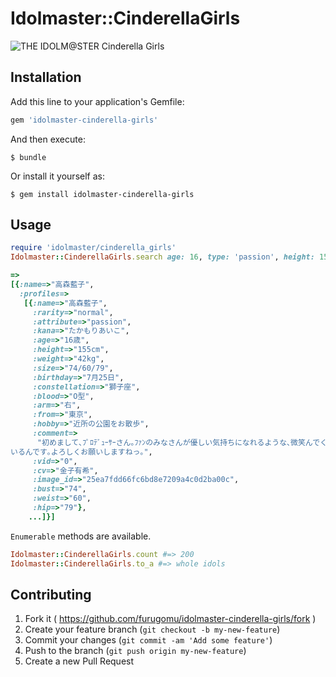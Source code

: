 # Idolmaster::CinderellaGirls

![THE IDOLM@STER Cinderella Girls](http://cinderella.idolmaster.jp/images/logo_cin.png)

## Installation

Add this line to your application's Gemfile:

```ruby
gem 'idolmaster-cinderella-girls'
```

And then execute:

    $ bundle

Or install it yourself as:

    $ gem install idolmaster-cinderella-girls

## Usage

```ruby
require 'idolmaster/cinderella_girls'
Idolmaster::CinderellaGirls.search age: 16, type: 'passion', height: 155
```
```ruby
=>
[{:name=>"高森藍子",
  :profiles=>
   [{:name=>"高森藍子",
     :rarity=>"normal",
     :attribute=>"passion",
     :kana=>"たかもりあいこ",
     :age=>"16歳",
     :height=>"155cm",
     :weight=>"42kg",
     :size=>"74/60/79",
     :birthday=>"7月25日",
     :constellation=>"獅子座",
     :blood=>"O型",
     :arm=>"右",
     :from=>"東京",
     :hobby=>"近所の公園をお散歩",
     :comment=>
      "初めまして､ﾌﾟﾛﾃﾞｭｰｻｰさん｡ﾌｧﾝのみなさんが優しい気持ちになれるような､微笑んでくれるようなｱｲﾄﾞﾙを目指したいと思って
いるんです｡よろしくお願いしますねっ｡",
     :vid=>"0",
     :cv=>"金子有希",
     :image_id=>"25ea7fdd66fc6bd8e7209a4c0d2ba00c",
     :bust=>"74",
     :weist=>"60",
     :hip=>"79"},
    ...]}]
```

`Enumerable` methods are available.

```ruby
Idolmaster::CinderellaGirls.count #=> 200
Idolmaster::CinderellaGirls.to_a #=> whole idols
```

## Contributing

1. Fork it ( https://github.com/furugomu/idolmaster-cinderella-girls/fork )
2. Create your feature branch (`git checkout -b my-new-feature`)
3. Commit your changes (`git commit -am 'Add some feature'`)
4. Push to the branch (`git push origin my-new-feature`)
5. Create a new Pull Request
